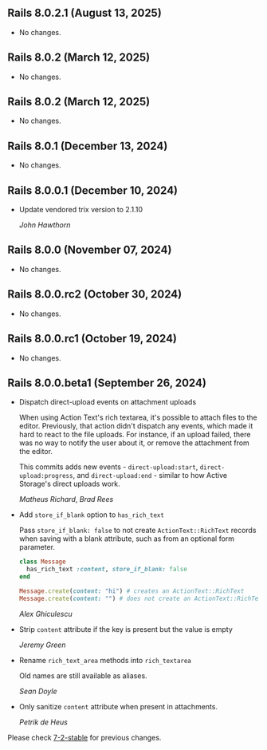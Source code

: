 ## Rails 8.0.2.1 (August 13, 2025) ##

*   No changes.


## Rails 8.0.2 (March 12, 2025) ##

*   No changes.


## Rails 8.0.2 (March 12, 2025) ##

*   No changes.


## Rails 8.0.1 (December 13, 2024) ##

*   No changes.


## Rails 8.0.0.1 (December 10, 2024) ##

*   Update vendored trix version to 2.1.10

    *John Hawthorn*


## Rails 8.0.0 (November 07, 2024) ##

*   No changes.


## Rails 8.0.0.rc2 (October 30, 2024) ##

*   No changes.


## Rails 8.0.0.rc1 (October 19, 2024) ##

*   No changes.


## Rails 8.0.0.beta1 (September 26, 2024) ##

*   Dispatch direct-upload events on attachment uploads

    When using Action Text's rich textarea,  it's possible to attach files to the
    editor. Previously, that action didn't dispatch any events, which made it hard
    to react to the file uploads. For instance, if an upload failed, there was no
    way to notify the user about it, or remove the attachment from the editor.

    This commits adds new events - `direct-upload:start`, `direct-upload:progress`,
    and `direct-upload:end` - similar to how Active Storage's direct uploads work.

    *Matheus Richard*, *Brad Rees*

*   Add `store_if_blank` option to `has_rich_text`

    Pass `store_if_blank: false` to not create `ActionText::RichText` records when saving with a blank attribute, such as from an optional form parameter.

    ```ruby
    class Message
      has_rich_text :content, store_if_blank: false
    end

    Message.create(content: "hi") # creates an ActionText::RichText
    Message.create(content: "") # does not create an ActionText::RichText
    ```

    *Alex Ghiculescu*

*   Strip `content` attribute if the key is present but the value is empty

    *Jeremy Green*

*   Rename `rich_text_area` methods into `rich_textarea`

    Old names are still available as aliases.

    *Sean Doyle*

*   Only sanitize `content` attribute when present in attachments.

    *Petrik de Heus*

Please check [7-2-stable](https://github.com/rails/rails/blob/7-2-stable/actiontext/CHANGELOG.md) for previous changes.
